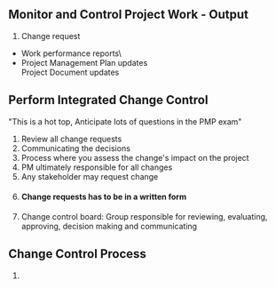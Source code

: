 ## Monitor and Control Project Work - Output
1. Change request 
* Work performance reports\
* Project Management Plan updates\
Project Document updates

## Perform Integrated Change Control
"This is a hot top, Anticipate lots of questions in the PMP exam"
1. Review all change requests
2. Communicating the decisions
3. Process where you assess the change's impact on the project
4. PM ultimately responsible for all changes
5. Any stakeholder may request change
6. #### Change requests has to be in a written form
7. Change control board: Group responsible for reviewing, evaluating, approving, decision making and communicating

## Change Control Process
1. 




